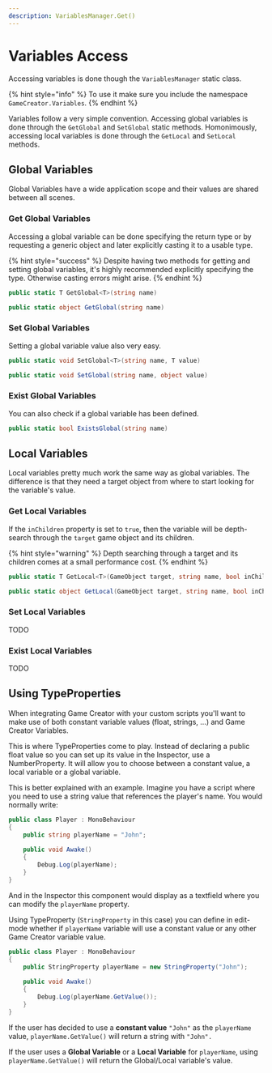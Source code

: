 ```yaml
---
description: VariablesManager.Get()
---
```


# Variables Access

Accessing variables is done though the `VariablesManager` static class.

{% hint style="info" %}
To use it make sure you include the namespace `GameCreator.Variables`.
{% endhint %}

Variables follow a very simple convention. Accessing global variables is done through the `GetGlobal` and `SetGlobal` static methods. Homonimously, accessing local variables is done through the `GetLocal` and `SetLocal` methods.

## Global Variables

Global Variables have a wide application scope and their values are shared between all scenes.

### Get Global Variables

Accessing a global variable can be done specifying the return type or by requesting a generic object and later explicitly casting it to a usable type.

{% hint style="success" %}
Despite having two methods for getting and setting global variables, it's highly recommended  explicitly specifying the type. Otherwise casting errors might arise.
{% endhint %}

```csharp
public static T GetGlobal<T>(string name)
```

```csharp
public static object GetGlobal(string name)
```

### Set Global Variables

Setting a global variable value also very easy.

```csharp
public static void SetGlobal<T>(string name, T value)
```

```csharp
public static void SetGlobal(string name, object value)
```

### Exist Global Variables

You can also check if a global variable has been defined.

```csharp
public static bool ExistsGlobal(string name)
```

## Local Variables

Local variables pretty much work the same way as global variables. The difference is that they need a target object from where to start looking for the variable's value.

### Get Local Variables

If the `inChildren` property is set to `true`, then the variable will be depth-search through the `target` game object and its children.

{% hint style="warning" %}
Depth searching through a target and its children comes at a small performance cost.
{% endhint %}

```csharp
public static T GetLocal<T>(GameObject target, string name, bool inChildren = false)
```

```csharp
public static object GetLocal(GameObject target, string name, bool inChildren = false)
```

### Set Local Variables

TODO

### Exist Local Variables

TODO

## Using TypeProperties

When integrating Game Creator with your custom scripts you'll want to make use of both constant variable values \(float, strings, ...\) and Game Creator Variables. 

This is where TypeProperties come to play. Instead of declaring a public float value so you can set up its value in the Inspector, use a NumberProperty. It will allow you to choose between a constant value, a local variable or a global variable.

This is better explained with an example. Imagine you have a script where you need to use a string value that references the player's name. You would normally write:

```csharp
public class Player : MonoBehaviour
{
    public string playerName = "John";
    
    public void Awake()
    {
        Debug.Log(playerName);
    }
}
```

And in the Inspector this component would display as a textfield where you can modify the `playerName` property.

Using TypeProperty \(`StringProperty` in this case\) you can define in edit-mode whether if `playerName` variable will use a constant value or any other Game Creator variable value.

```csharp
public class Player : MonoBehaviour
{
    public StringProperty playerName = new StringProperty("John");
    
    public void Awake()
    {
        Debug.Log(playerName.GetValue());
    }
}
```

If the user has decided to use a **constant value** `"John"` as the `playerName` value, `playerName.GetValue()` will return a string with `"John".` 

If the user uses a **Global Variable** or a **Local Variable** for `playerName`, using `playerName.GetValue()` will return the Global/Local variable's value.


